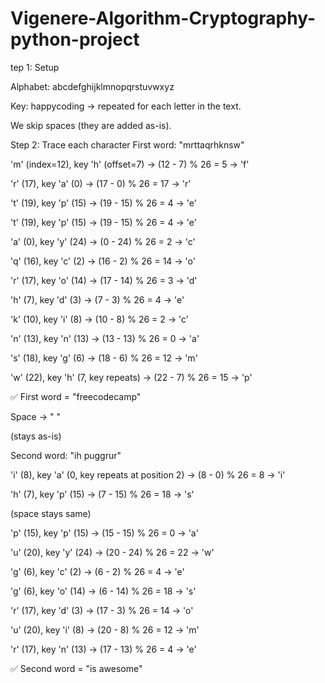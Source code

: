 # Vigenere-Algorithm-Cryptography-python-project
tep 1: Setup

Alphabet: abcdefghijklmnopqrstuvwxyz

Key: happycoding → repeated for each letter in the text.

We skip spaces (they are added as-is).

Step 2: Trace each character
First word: "mrttaqrhknsw"

'm' (index=12), key 'h' (offset=7)
→ (12 - 7) % 26 = 5 → 'f'

'r' (17), key 'a' (0)
→ (17 - 0) % 26 = 17 → 'r'

't' (19), key 'p' (15)
→ (19 - 15) % 26 = 4 → 'e'

't' (19), key 'p' (15)
→ (19 - 15) % 26 = 4 → 'e'

'a' (0), key 'y' (24)
→ (0 - 24) % 26 = 2 → 'c'

'q' (16), key 'c' (2)
→ (16 - 2) % 26 = 14 → 'o'

'r' (17), key 'o' (14)
→ (17 - 14) % 26 = 3 → 'd'

'h' (7), key 'd' (3)
→ (7 - 3) % 26 = 4 → 'e'

'k' (10), key 'i' (8)
→ (10 - 8) % 26 = 2 → 'c'

'n' (13), key 'n' (13)
→ (13 - 13) % 26 = 0 → 'a'

's' (18), key 'g' (6)
→ (18 - 6) % 26 = 12 → 'm'

'w' (22), key 'h' (7, key repeats)
→ (22 - 7) % 26 = 15 → 'p'

✅ First word = "freecodecamp"

Space → " "

(stays as-is)

Second word: "ih puggrur"

'i' (8), key 'a' (0, key repeats at position 2)
→ (8 - 0) % 26 = 8 → 'i'

'h' (7), key 'p' (15)
→ (7 - 15) % 26 = 18 → 's'

(space stays same)

'p' (15), key 'p' (15)
→ (15 - 15) % 26 = 0 → 'a'

'u' (20), key 'y' (24)
→ (20 - 24) % 26 = 22 → 'w'

'g' (6), key 'c' (2)
→ (6 - 2) % 26 = 4 → 'e'

'g' (6), key 'o' (14)
→ (6 - 14) % 26 = 18 → 's'

'r' (17), key 'd' (3)
→ (17 - 3) % 26 = 14 → 'o'

'u' (20), key 'i' (8)
→ (20 - 8) % 26 = 12 → 'm'

'r' (17), key 'n' (13)
→ (17 - 13) % 26 = 4 → 'e'

✅ Second word = "is awesome"
